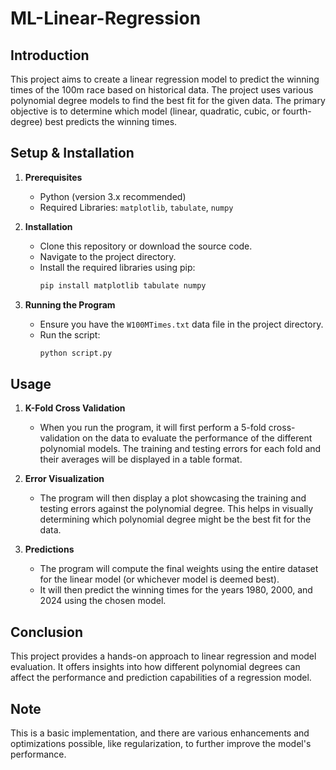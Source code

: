 # ML-Linear-Regression

## Introduction
This project aims to create a linear regression model to predict the winning times of the 100m race based on historical data. The project uses various polynomial degree models to find the best fit for the given data. The primary objective is to determine which model (linear, quadratic, cubic, or fourth-degree) best predicts the winning times.

## Setup & Installation

1. **Prerequisites**
   - Python (version 3.x recommended)
   - Required Libraries: `matplotlib`, `tabulate`, `numpy`

2. **Installation**
   - Clone this repository or download the source code.
   - Navigate to the project directory.
   - Install the required libraries using pip:
     ```bash
     pip install matplotlib tabulate numpy
     ```

3. **Running the Program**
   - Ensure you have the `W100MTimes.txt` data file in the project directory.
   - Run the script:
     ```bash
     python script.py
     ```

## Usage

1. **K-Fold Cross Validation**
   - When you run the program, it will first perform a 5-fold cross-validation on the data to evaluate the performance of the different polynomial models. The training and testing errors for each fold and their averages will be displayed in a table format.

2. **Error Visualization**
   - The program will then display a plot showcasing the training and testing errors against the polynomial degree. This helps in visually determining which polynomial degree might be the best fit for the data.

3. **Predictions**
   - The program will compute the final weights using the entire dataset for the linear model (or whichever model is deemed best).
   - It will then predict the winning times for the years 1980, 2000, and 2024 using the chosen model.

## Conclusion
This project provides a hands-on approach to linear regression and model evaluation. It offers insights into how different polynomial degrees can affect the performance and prediction capabilities of a regression model.

## Note
This is a basic implementation, and there are various enhancements and optimizations possible, like regularization, to further improve the model's performance.
